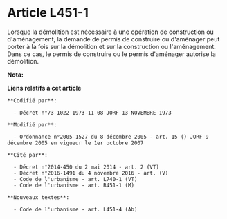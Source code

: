 # Article L451-1

Lorsque la démolition est nécessaire à une opération de construction ou d'aménagement, la demande de permis de construire ou
d'aménager peut porter à la fois sur la démolition et sur la construction ou l'aménagement. Dans ce cas, le permis de
construire ou le permis d'aménager autorise la démolition.

**Nota:**



**Liens relatifs à cet article**

	**Codifié par**:

	  - Décret n°73-1022 1973-11-08 JORF 13 NOVEMBRE 1973

	**Modifié par**:

	  - Ordonnance n°2005-1527 du 8 décembre 2005 - art. 15 () JORF 9 décembre 2005 en vigueur le 1er octobre 2007

	**Cité par**:

	  - Décret n°2014-450 du 2 mai 2014 - art. 2 (VT)
	  - Décret n°2016-1491 du 4 novembre 2016 - art. (V)
	  - Code de l'urbanisme - art. L740-1 (VT)
	  - Code de l'urbanisme - art. R451-1 (M)

	**Nouveaux textes**:

	  - Code de l'urbanisme - art. L451-4 (Ab)
